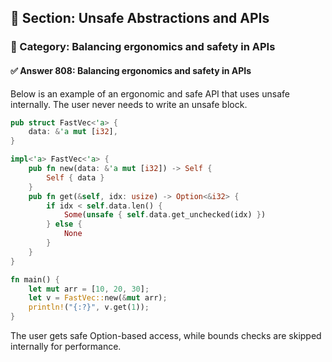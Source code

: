 ## 📘 Section: Unsafe Abstractions and APIs  
### 🔹 Category: Balancing ergonomics and safety in APIs  
#### ✅ Answer 808: Balancing ergonomics and safety in APIs

Below is an example of an ergonomic and safe API that uses unsafe internally. The user never needs to write an unsafe block.

```rust
pub struct FastVec<'a> {
    data: &'a mut [i32],
}

impl<'a> FastVec<'a> {
    pub fn new(data: &'a mut [i32]) -> Self {
        Self { data }
    }
    pub fn get(&self, idx: usize) -> Option<&i32> {
        if idx < self.data.len() {
            Some(unsafe { self.data.get_unchecked(idx) })
        } else {
            None
        }
    }
}

fn main() {
    let mut arr = [10, 20, 30];
    let v = FastVec::new(&mut arr);
    println!("{:?}", v.get(1));
}
```

The user gets safe Option-based access, while bounds checks are skipped internally for performance.
